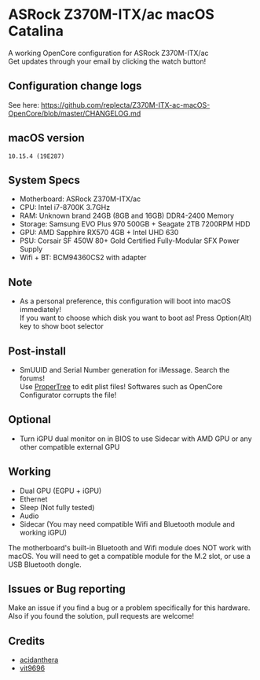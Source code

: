 # ASRock Z370M-ITX/ac macOS Catalina
A working OpenCore configuration for ASRock Z370M-ITX/ac
<br>
Get updates through your email by clicking the watch button!

## Configuration change logs
See here: https://github.com/replecta/Z370M-ITX-ac-macOS-OpenCore/blob/master/CHANGELOG.md

## macOS version
`10.15.4 (19E287)`

## System Specs
* Motherboard: ASRock Z370M-ITX/ac
* CPU: Intel i7-8700K 3.7GHz
* RAM: Unknown brand 24GB (8GB and 16GB) DDR4-2400 Memory
* Storage: Samsung EVO Plus 970 500GB + Seagate 2TB 7200RPM HDD
* GPU: AMD Sapphire RX570 4GB + Intel UHD 630
* PSU: Corsair SF 450W 80+ Gold Certified Fully-Modular SFX Power Supply
* Wifi + BT: BCM94360CS2 with adapter

## Note
* As a personal preference, this configuration will boot into macOS immediately!<br>
  If you want to choose which disk you want to boot as! Press Option(Alt) key to show boot selector

## Post-install
* SmUUID and Serial Number generation for iMessage. Search the forums!<br>
Use [ProperTree](https://github.com/corpnewt/ProperTree) to edit plist files! Softwares such as OpenCore Configurator corrupts the file!

## Optional
* Turn iGPU dual monitor on in BIOS to use Sidecar with AMD GPU or any other compatible external GPU

## Working
* Dual GPU (EGPU + iGPU)
* Ethernet
* Sleep (Not fully tested)
* Audio
* Sidecar (You may need compatible Wifi and Bluetooth module and working iGPU)

The motherboard's built-in Bluetooth and Wifi module does NOT work with macOS.
You will need to get a compatible module for the M.2 slot, or use a USB
Bluetooth dongle.

## Issues or Bug reporting
Make an issue if you find a bug or a problem specifically for this hardware. Also if you found the solution, pull requests are welcome!

## Credits
- [acidanthera](https://github.com/acidanthera)
- [vit9696](https://github.com/vit9696)
